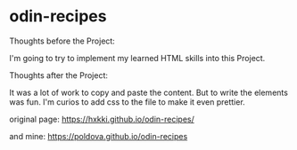 # odin-recipes

Thoughts before the Project:

I'm going to try to implement my learned HTML skills into this Project.

Thoughts after the Project:

It was a lot of work to copy and paste the content. But to write the elements was fun. I'm curios to add css to the file to make it even prettier.

original page:
https://hxkki.github.io/odin-recipes/

and mine:
https://poldova.github.io/odin-recipes